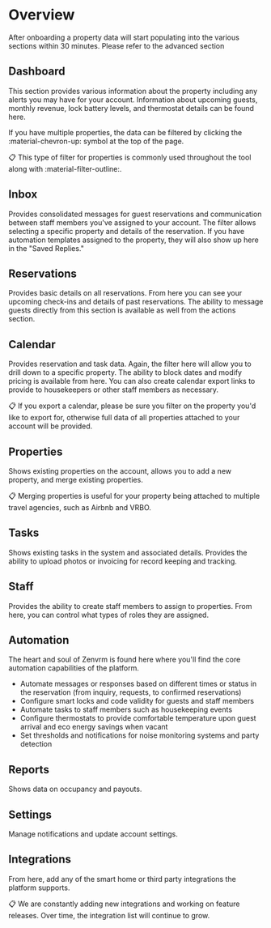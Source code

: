 # Overview
After onboarding a property data will start populating into the various sections within 30 minutes. Please refer to the advanced section

## Dashboard
This section provides various information about the property including any alerts you may have for your account. Information about upcoming guests, monthly revenue, lock battery levels, and thermostat details can be found here. 

If you have multiple properties, the data can be filtered by clicking the :material-chevron-up: symbol at the top of the page.   

:clipboard: This type of filter for properties is commonly used throughout the tool along with :material-filter-outline:.  

## Inbox
Provides consolidated messages for guest reservations and communication between staff members you've assigned to your account. The filter allows selecting a specific property and details of the reservation. If you have automation templates assigned to the property, they will also show up here in the "Saved Replies."

## Reservations
Provides basic details on all reservations. From here you can see your upcoming check-ins and details of past reservations. The ability to message guests directly from this section is available as well from the actions section.

## Calendar
Provides reservation and task data. Again, the filter here will allow you to drill down to a specific property. The ability to block dates and modify pricing is available from here. You can also create calendar export links to provide to housekeepers or other staff members as necessary.  

:clipboard: If you export a calendar, please be sure you filter on the property you'd like to export for, otherwise full data of all 
properties attached to your account will be provided.

## Properties
Shows existing properties on the account, allows you to add a new property, and merge existing properties.

:clipboard: Merging properties is useful for your property being attached to multiple travel agencies, such as Airbnb and VRBO.

## Tasks
Shows existing tasks in the system and associated details. Provides the ability to upload photos or invoicing for record keeping and tracking.

## Staff
Provides the ability to create staff members to assign to properties. From here, you can control what types of roles they are assigned.

## Automation
The heart and soul of Zenvrm is found here where you'll find the core automation capabilities of the platform.
* Automate messages or responses based on different times or status in the reservation (from inquiry, requests, to confirmed reservations)
* Configure smart locks and code validity for guests and staff members
* Automate tasks to staff members such as housekeeping events
* Configure thermostats to provide comfortable temperature upon guest arrival and eco energy savings when vacant
* Set thresholds and notifications for noise monitoring systems and party detection

## Reports
Shows data on occupancy and payouts.

## Settings
Manage notifications and update account settings.

## Integrations
From here, add any of the smart home or third party integrations the platform supports.  

:clipboard: We are constantly adding new integrations and working on feature releases. Over time, the integration list will continue to grow.
